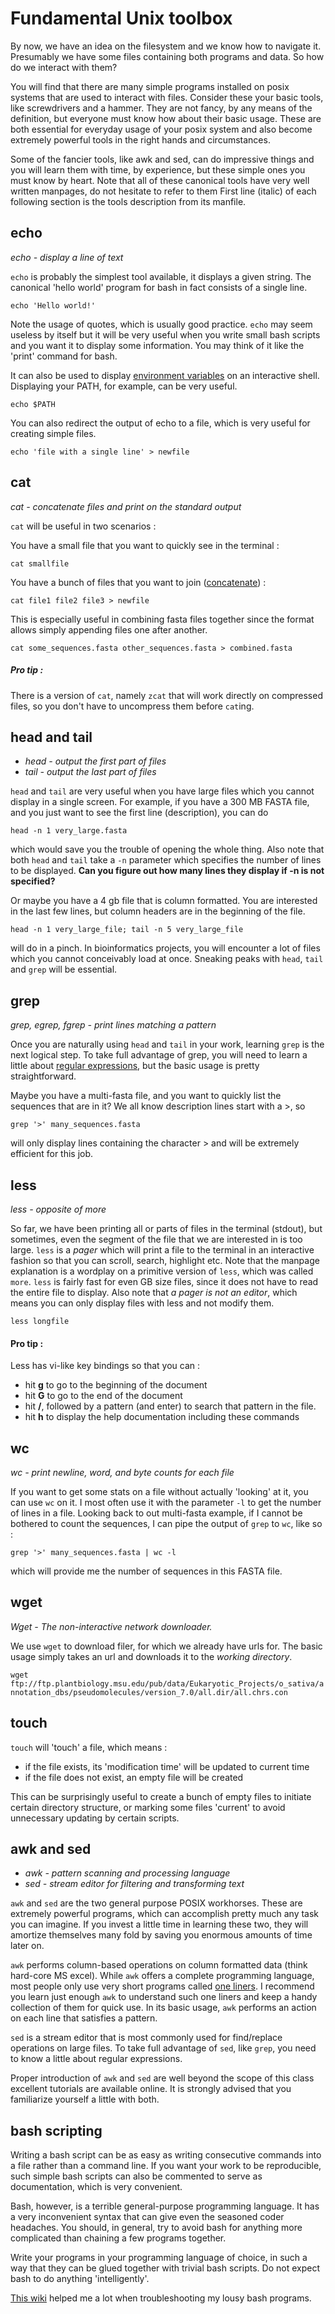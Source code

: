 # Fundamental Unix toolbox

By now, we have an idea on the filesystem and we know how to navigate it.
Presumably we have some files containing both programs and data.
So how do we interact with them?

You will find that there are many simple programs installed on posix systems that are used to interact with files.
Consider these your basic tools, like screwdrivers and a hammer.
They are not fancy, by any means of the definition, but everyone must know how about their basic usage.
These are both essential for everyday usage of your posix system and also become extremely powerful tools in the right hands and circumstances.

Some of the fancier tools, like awk and sed, can do impressive things and you will learn them with time, by experience, but these simple ones you must know by heart.
Note that all of these canonical tools have very well written manpages, do not hesitate to refer to them
First line (italic) of each following section is the tools description from its manfile.

## echo

*echo - display a line of text*

`echo` is probably the simplest tool available, it displays a given string.
The canonical 'hello world' program for bash in fact consists of a single line.

 `echo 'Hello world!'`

Note the usage of quotes, which is usually good practice.
`echo` may seem useless by itself but it will be very useful when you write small bash scripts and you want it to display some information.
You may think of it like the 'print' command for bash.

It can also be used to display [environment variables](https://en.wikipedia.org/wiki/Environment_variable) on an interactive shell. Displaying your PATH, for example, can be very useful.

`echo $PATH`  

You can also redirect the output of echo to a file, which is very useful for creating simple files.

`echo 'file with a single line' > newfile`

## cat

*cat - concatenate files and print on the standard output*

`cat` will be useful in two scenarios :

You have a small file that you want to quickly see in the terminal :

`cat smallfile`

You have a bunch of files that you  want to join ([concatenate](https://en.wikipedia.org/wiki/Concatenation)) :

`cat file1 file2 file3 > newfile`

This is especially useful in combining fasta files together since the format allows simply appending files one after another.

`cat some_sequences.fasta other_sequences.fasta > combined.fasta`

##### Pro tip :

There is a version of `cat`, namely `zcat` that will work directly on compressed files, so you don't have to uncompress them before `cat`ing.

## head and tail

  * *head - output the first part of files*
  * *tail - output the last part of files*

`head` and `tail` are very useful when you have large files which you cannot display in a single screen.
For example, if you have a 300 MB FASTA file, and you just want to see the first line (description), you can do

`head -n 1 very_large.fasta`

which would save you the trouble of opening the whole thing.
Also note that both `head` and `tail` take a `-n` parameter which specifies the number of lines to be displayed. **Can you figure out how many lines they display if -n is not specified?**  

Or maybe you have a 4 gb file that is column formatted.
You are interested in the last few lines, but column headers are in the beginning of the file.

`head -n 1 very_large_file; tail -n 5 very_large_file`

will do in a pinch.
In bioinformatics projects, you will encounter a lot of files which you cannot conceivably load at once.
Sneaking peaks with `head`, `tail` and `grep` will be essential.

## grep

*grep, egrep, fgrep - print lines matching a pattern*

Once you are naturally using `head` and `tail` in your work, learning `grep` is the next logical step.
To take full advantage of grep, you will need to learn a little about [regular expressions](https://en.wikipedia.org/wiki/Regular_expression), but the basic usage is pretty straightforward.

Maybe you have a multi-fasta file, and you want to quickly list the sequences that are in it?
We all know description lines start with a >, so

`grep '>' many_sequences.fasta`

will only display lines containing the character > and will be extremely efficient for this job.

## less

*less - opposite of more*

So far, we have been printing all or parts of files in the terminal (stdout), but sometimes, even the segment of the file that we are interested in is too large.
`less` is a *pager* which will print a file to the terminal in an interactive fashion so that you can scroll, search, highlight etc.
Note that the manpage explanation is a wordplay on a primitive version of `less`, which was called `more`.
`less` is fairly fast for even GB size files, since it does not have to read the entire file to display.
Also note that *a pager is not an editor*, which means you can only display files with less and not modify them.

`less longfile`

#### Pro tip :

Less has vi-like key bindings so that you can :
  * hit **g** to go to the beginning of the document
  * hit **G** to go to the end of the document
  * hit **/**, followed by a pattern (and enter) to search that pattern in the file.
  * hit **h** to display the help documentation including these commands

## wc

*wc - print newline, word, and byte counts for each file*

If you want to get some stats on a file without actually 'looking' at it, you can use `wc` on it.
I most often use it with the parameter `-l` to get the number of lines in a file.
Looking back to out multi-fasta example, if I cannot be bothered to count the sequences, I can pipe the output of `grep` to `wc`, like so :

 `grep '>' many_sequences.fasta | wc -l`

 which will provide me the number of sequences in this FASTA file.

## wget

*Wget - The non-interactive network downloader.*

We use `wget` to download filer, for which we already have urls for.
The basic usage simply takes an url and downloads it to the *working directory*.

`wget ftp://ftp.plantbiology.msu.edu/pub/data/Eukaryotic_Projects/o_sativa/annotation_dbs/pseudomolecules/version_7.0/all.dir/all.chrs.con`

## touch

`touch` will 'touch' a file, which means :
  * if the file exists, its 'modification time' will be updated to current time
  * if the file does not exist, an empty file will be created

This can be surprisingly useful to create a bunch of empty files to initiate certain directory structure, or marking some files 'current' to avoid unnecessary updating by certain scripts.   

## awk and sed

  * *awk - pattern scanning and processing language*
  * *sed - stream editor for filtering and transforming text*

`awk` and `sed` are the two general purpose POSIX workhorses.
These are extremely powerful programs, which can accomplish pretty much any task you can imagine.
If you invest a little time in learning these two, they will amortize themselves many fold by saving you enormous amounts of time later on.

`awk` performs column-based operations on column formatted data (think hard-core MS excel).
While `awk` offers a complete programming language, most people only use very short programs called [one liners](http://www.pement.org/awk/awk1line.txt).
I recommend you learn just enough `awk` to understand such one liners and keep a handy collection of them for quick use.
In its basic usage, `awk` performs an action on each line that satisfies a pattern.

`sed` is a stream editor that is most commonly used for find/replace operations on large files.
To take full advantage of `sed`, like `grep`, you need to know a little about regular expressions.

Proper introduction of `awk` and `sed` are well beyond the scope of this class excellent tutorials are available online.
It is strongly advised that you familiarize yourself a little with both.

## bash scripting

Writing a bash script can be as easy as writing consecutive commands into a file rather than a command line.
If you want your work to be reproducible, such simple bash scripts can also be commented to serve as documentation, which is very convenient.

Bash, however, is a terrible general-purpose programming language.
It has a very inconvenient syntax that can give even the seasoned coder headaches.
You should, in general, try to avoid bash for anything more complicated than chaining a few programs together.

Write your programs in your programming language of choice, in such a way that they can be glued together with trivial bash scripts.
Do not expect bash to do anything 'intelligently'.

[This wiki](http://mywiki.wooledge.org/BashPitfalls) helped me a lot when troubleshooting my lousy bash programs.
